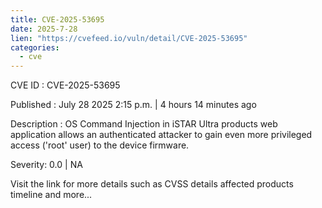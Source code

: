 ```yaml
--- 
title: CVE-2025-53695
date: 2025-7-28
lien: "https://cvefeed.io/vuln/detail/CVE-2025-53695"
categories:
  - cve
---
```


CVE ID : CVE-2025-53695

Published :  July 28
2025
2:15 p.m. | 4 hours
14 minutes ago

Description : OS Command Injection in iSTAR Ultra products web application allows an authenticated attacker to gain even more privileged access ('root' user) to the device firmware.

Severity: 0.0 | NA

Visit the link for more details
such as CVSS details
affected products
timeline
and more...

